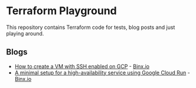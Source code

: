 # Terraform Playground

This repository contains Terraform code for tests, blog posts and just playing around.

## Blogs

* [How to create a VM with SSH enabled on GCP](./terraform/blogs/gcp-vm-ssh/README.md) - [Binx.io](https://binx.io/blog/2022/01/07/how-to-create-a-vm-with-ssh-enabled-on-gcp/)
* [A minimal setup for a high-availability service using Google Cloud Run](./terraform/blogs/gcp-cloud-run-ha/README.md) - [Binx.io]()
